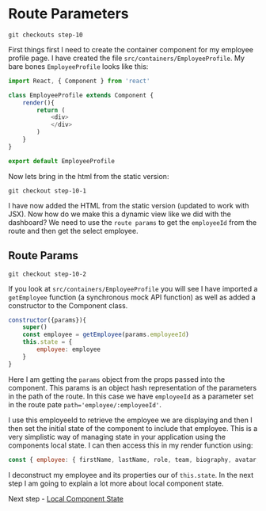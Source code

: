 # Route Parameters

```
git checkouts step-10
```

First things first I need to create the container component for my employee profile page. I have created
the file `src/containers/EmployeeProfile`. My bare bones `EmployeeProfile` looks like this:

``` javascript
import React, { Component } from 'react'

class EmployeeProfile extends Component {
    render(){
        return (
            <div>
            </div>
        )
    }
}

export default EmployeeProfile
```

Now lets bring in the html from the static version:

```
git checkout step-10-1
```

I have now added the HTML from the static version (updated to work with JSX). Now how do we make this a dynamic view like
we did with the dashboard? We need to use the `route params` to get the `employeeId` from the route and then get the select employee.

## Route Params

```
git checkout step-10-2
```

If you look at `src/containers/EmployeeProfile` you will see I have imported a `getEmployee` function (a synchronous mock API function)
as well as added a constructor to the Component class.

``` javascript
constructor({params}){
    super()
    const employee = getEmployee(params.employeeId)
    this.state = {
        employee: employee
    }
}
```

Here I am getting the `params` object from the props passed into the component. This params is an object hash representation
of the parameters in the path of the route. In this case we have `employeeId` as a parameter set in the route pate `path='employee/:employeeId'`.

I use this employeeId to retrieve the employee we are displaying and then I then set the initial state of the component to include that employee. This is a very simplistic
way of managing state in your application using the components local state. I can then access this in my render function using:

``` javascript
const { employee: { firstName, lastName, role, team, biography, avatar, keySkills, recentProjects } } = this.state
```

I deconstruct my employee and its properties our of `this.state`. In the next step I am going to explain a lot more about local
component state.

Next step - [Local Component State](11.Local-Component-State.md)